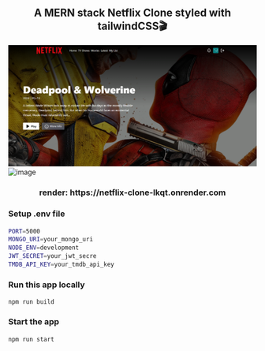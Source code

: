 <h2 align="center">A MERN stack Netflix Clone styled with tailwindCSS🎬</h2>

![Demo App](/frontend/public/screenshot-for-readme.png)
<br>
<img width="1897" height="905" alt="image" src="https://github.com/user-attachments/assets/55ba35aa-6df1-425f-a63a-650736d6b8c9" />


<h3 align="center">render: https://netflix-clone-lkqt.onrender.com</h3>

### Setup .env file

```bash
PORT=5000
MONGO_URI=your_mongo_uri
NODE_ENV=development
JWT_SECRET=your_jwt_secre
TMDB_API_KEY=your_tmdb_api_key
```

### Run this app locally

```shell
npm run build
```

### Start the app

```shell
npm run start
```
